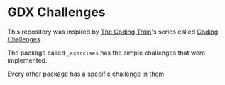
# GDX Challenges

This repository was inspired by <a href="https://www.youtube.com/c/TheCodingTrain">The Coding Train</a>'s series called <a href="https://www.youtube.com/playlist?list=PLRqwX-V7Uu6ZiZxtDDRCi6uhfTH4FilpH">Coding Challenges</a>. <br>

The package called `_exercises` has the simple challenges that were implemented. <br>

Every other package has a specific challenge in them.
